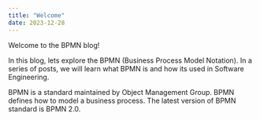 ```yaml
---
title: "Welcome"
date: 2023-12-28
---
```

Welcome to the BPMN blog!

In this blog, lets explore the BPMN (Business Process Model Notation). In a series of posts, we will learn what BPMN is and how its used in Software Engineering. 

BPMN is a standard maintained by Object Management Group. BPMN defines how to model a business process. The latest version of BPMN standard is BPMN 2.0.
